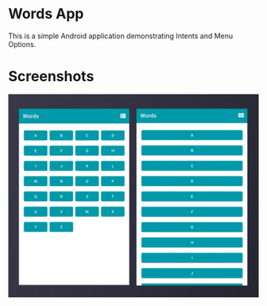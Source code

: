 # Words App

This is a simple Android application demonstrating Intents and Menu Options.

# Screenshots

![Screenshot](screens/screen.jpg)
